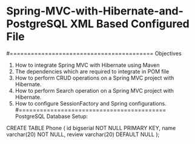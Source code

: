 # Spring-MVC-with-Hibernate-and-PostgreSQL XML Based Configured File
#=========================================
Objectives

1) How to integrate Spring MVC with Hibernate using Maven
2) The dependencies which are required to integrate in POM file
3) How to perform CRUD operations on a Spring MVC project with Hibernate.
4) How to perform Search operation on a Spring MVC project with Hibernate.
5) How to configure SessionFactory and Spring configurations.
#==========================================
PostgreSQL Database Setup:

CREATE TABLE Phone (
id bigserial NOT NULL PRIMARY KEY,
name varchar(20) NOT NULL,
review varchar(20) DEFAULT NULL
);